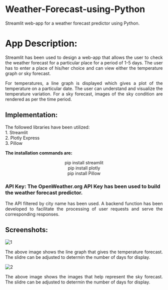 # Weather-Forecast-using-Python
Streamlit web-app for a weather forecast predictor using Python.

# App Description:

<p align="justify">Streamlit has been used to design a web-app that allows the user to check the weather forecast for a particular place for a period of 1-5 days. The user has to enter a place of his/her choice and can view either the temperature graph or sky forecast.</p>

<p align="justify"> For temperatures, a line graph is displayed which gives a plot of the temperature on a particular date. The user can understand and visualize the temperature variation. For a sky forecast, images of the sky condition are rendered as per the time period.</p>

## Implementation:
<p align="justify"> The followed libraries have been utilized:<br/> 1. Streamlit <br/> 2. Plotly Express <br/> 3. Pillow <br/> </p>

<p align="justify"> <b>The installation commands are: </b><br/>
                                                  <center>pip install streamlit <br/>
                                                  pip install plotly <br/>
                                                  pip install Pillow <br/></center></p>

### API Key: The OpenWeather.org API Key has been used to build the weather forecast predictor.
<p align="justify"> The API filtered by city name has been used. A backend function has been developed to facilitate the processing of user requests and serve the corresponding responses.</p>

## Screenshots:
![1](https://github.com/ChiragRadhakrishna43-7/Weather-Forecast-using-Python/assets/121251823/a15e2175-4def-466c-992f-5fc6155d64d7)

<p align="justify"> The above image shows the line graph that gives the temperature forecast. The slidre can be adjusted to determin the number of days for display.</p>

![2](https://github.com/ChiragRadhakrishna43-7/Weather-Forecast-using-Python/assets/121251823/37dec27f-b0e8-4f41-a965-81fe4d52f3b9)

<p align="justify"> The above image shows the images that help represent the sky forecast. The slidre can be adjusted to determin the number of days for display.</p>
